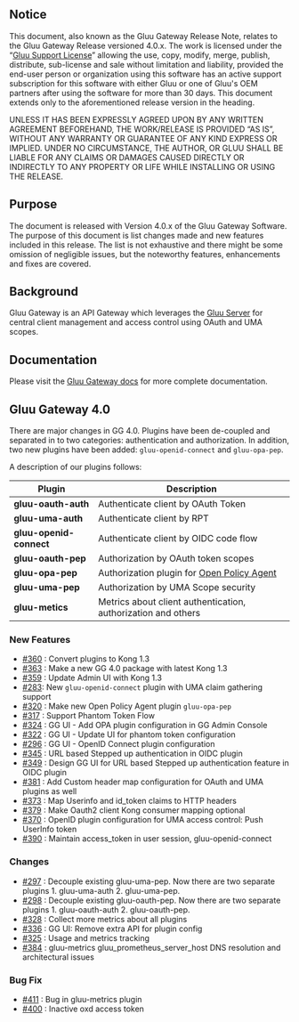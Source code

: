 ## Notice

This document, also known as the Gluu Gateway Release Note, relates to the Gluu Gateway Release versioned 4.0.x. The work is licensed under the “[Gluu Support License](https://raw.githubusercontent.com/GluuFederation/gluu-gateway/master/LICENSE)” allowing the use, copy, modify, merge, publish, distribute, sub-license and sale without limitation and liability, provided the end-user person or organization using this software has an active support subscription for this software with either Gluu or one of Gluu's OEM partners after using the software for more than 30 days. This document extends only to the aforementioned release version in the heading.  

UNLESS IT HAS BEEN EXPRESSLY AGREED UPON BY ANY WRITTEN AGREEMENT BEFOREHAND, THE WORK/RELEASE IS PROVIDED “AS IS”, WITHOUT ANY WARRANTY OR GUARANTEE OF ANY KIND EXPRESS OR IMPLIED. UNDER NO CIRCUMSTANCE, THE AUTHOR, OR GLUU SHALL BE LIABLE FOR ANY CLAIMS OR DAMAGES CAUSED DIRECTLY OR INDIRECTLY TO ANY PROPERTY OR LIFE WHILE INSTALLING OR USING THE RELEASE.  

## Purpose

The document is released with Version 4.0.x of the Gluu Gateway Software. The purpose of this document is list changes made and new features included in this release. The list is not exhaustive and there might be some omission of negligible issues, but the noteworthy features, enhancements and fixes are covered.  

## Background

Gluu Gateway is an API Gateway which leverages the [Gluu Server](https://gluu.org) for central client management and access control using OAuth and UMA scopes. 

## Documentation

Please visit the [Gluu Gateway docs](./index.md) for more complete documentation.   
 
## Gluu Gateway 4.0

There are major changes in GG 4.0. Plugins have been de-coupled and separated in to two categories: authentication and authorization. In addition, two new plugins have been added: `gluu-openid-connect` and `gluu-opa-pep`.  

A description of our plugins follows: 

| Plugin | Description | 
|--------|-------------|
|**gluu-oauth-auth**| Authenticate client by OAuth Token|
|**gluu-uma-auth**| Authenticate client by RPT|
|**gluu-openid-connect**| Authenticate client by OIDC code flow|
|**gluu-oauth-pep**| Authorization by OAuth token scopes|
|**gluu-opa-pep**| Authorization plugin for [Open Policy Agent](https://www.openpolicyagent.org/)|
|**gluu-uma-pep**| Authorization by UMA Scope security|
|**gluu-metics**| Metrics about client authentication, authorization and others|

### New Features
- [#360](https://github.com/GluuFederation/gluu-gateway/issues/360) : Convert plugins to Kong 1.3
- [#363](https://github.com/GluuFederation/gluu-gateway/issues/363) : Make a new GG 4.0 package with latest Kong 1.3
- [#359](https://github.com/GluuFederation/gluu-gateway/issues/359) : Update Admin UI with Kong 1.3
- [#283](https://github.com/GluuFederation/gluu-gateway/issues/283): New `gluu-openid-connect` plugin with UMA claim gathering support 
- [#320](https://github.com/GluuFederation/gluu-gateway/issues/320) : Make new Open Policy Agent plugin `gluu-opa-pep`
- [#317](https://github.com/GluuFederation/gluu-gateway/issues/317) : Support Phantom Token Flow
- [#324](https://github.com/GluuFederation/gluu-gateway/issues/324) : GG UI - Add OPA plugin configuration in GG Admin Console
- [#322](https://github.com/GluuFederation/gluu-gateway/issues/322) : GG UI - Update UI for phantom token configuration
- [#296](https://github.com/GluuFederation/gluu-gateway/issues/296) : GG UI - OpenID Connect plugin configuration
- [#345](https://github.com/GluuFederation/gluu-gateway/issues/345) : URL based Stepped up authentication in OIDC plugin
- [#349](https://github.com/GluuFederation/gluu-gateway/issues/349) : Design GG UI for URL based Stepped up authentication feature in OIDC plugin
- [#381](https://github.com/GluuFederation/gluu-gateway/issues/381) : Add Custom header map configuration for OAuth and UMA plugins as well
- [#373](https://github.com/GluuFederation/gluu-gateway/issues/373) : Map Userinfo and id_token claims to HTTP headers 
- [#379](https://github.com/GluuFederation/gluu-gateway/issues/379) : Make Oauth2 client Kong consumer mapping optional
- [#370](https://github.com/GluuFederation/gluu-gateway/issues/370) : OpenID plugin configuration for UMA access control: Push UserInfo token
- [#390](https://github.com/GluuFederation/gluu-gateway/issues/390) : Maintain access_token in user session, gluu-openid-connect

### Changes
- [#297](https://github.com/GluuFederation/gluu-gateway/issues/297) : Decouple existing gluu-uma-pep. Now there are two separate plugins 1. gluu-uma-auth 2. gluu-uma-pep.
- [#298](https://github.com/GluuFederation/gluu-gateway/issues/298) : Decouple existing gluu-oauth-pep. Now there are two separate plugins 1. gluu-oauth-auth 2. gluu-oauth-pep.
- [#328](https://github.com/GluuFederation/gluu-gateway/issues/328) : Collect more metrics about all plugins
- [#336](https://github.com/GluuFederation/gluu-gateway/issues/336) : GG UI: Remove extra API for plugin config
- [#325](https://github.com/GluuFederation/gluu-gateway/issues/325) : Usage and metrics tracking
- [#384](https://github.com/GluuFederation/gluu-gateway/issues/384) : gluu-metrics gluu_prometheus_server_host DNS resolution and architectural issues

### Bug Fix
- [#411](https://github.com/GluuFederation/gluu-gateway/issues/411) : Bug in gluu-metrics plugin 
- [#400](https://github.com/GluuFederation/gluu-gateway/issues/400) : Inactive oxd access token

